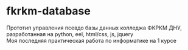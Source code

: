 # fkrkm-database
Прототип управления псевдо базы данных колледжа ФКРКМ ДНУ, разработанная на python, eel, html/css, js, jquery<br>
Моя последняя практическая работа по информатике на 1 курсе
